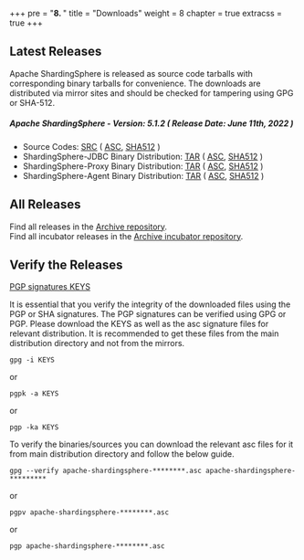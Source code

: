 +++
pre = "<b>8. </b>"
title = "Downloads"
weight = 8
chapter = true
extracss = true
+++

## Latest Releases

Apache ShardingSphere is released as source code tarballs with corresponding binary tarballs for convenience.
The downloads are distributed via mirror sites and should be checked for tampering using GPG or SHA-512.

##### Apache ShardingSphere - Version: 5.1.2 ( Release Date: June 11th, 2022 )

- Source Codes: [<u>SRC</u>](https://www.apache.org/dyn/closer.lua/shardingsphere/5.1.2/apache-shardingsphere-5.1.2-src.zip) ( [<u>ASC</u>](https://downloads.apache.org/shardingsphere/5.1.2/apache-shardingsphere-5.1.2-src.zip.asc), [<u>SHA512</u>](https://downloads.apache.org/shardingsphere/5.1.2/apache-shardingsphere-5.1.2-src.zip.sha512) )
- ShardingSphere-JDBC Binary Distribution: [<u>TAR</u>](https://www.apache.org/dyn/closer.lua/shardingsphere/5.1.2/apache-shardingsphere-5.1.2-shardingsphere-jdbc-bin.tar.gz) ( [<u>ASC</u>](https://downloads.apache.org/shardingsphere/5.1.2/apache-shardingsphere-5.1.2-shardingsphere-jdbc-bin.tar.gz.asc), [<u>SHA512</u>](https://downloads.apache.org/shardingsphere/5.1.2/apache-shardingsphere-5.1.2-shardingsphere-jdbc-bin.tar.gz.sha512) )
- ShardingSphere-Proxy Binary Distribution: [<u>TAR</u>](https://www.apache.org/dyn/closer.lua/shardingsphere/5.1.2/apache-shardingsphere-5.1.2-shardingsphere-proxy-bin.tar.gz) ( [<u>ASC</u>](https://downloads.apache.org/shardingsphere/5.1.2/apache-shardingsphere-5.1.2-shardingsphere-proxy-bin.tar.gz.asc), [<u>SHA512</u>](https://downloads.apache.org/shardingsphere/5.1.2/apache-shardingsphere-5.1.2-shardingsphere-proxy-bin.tar.gz.sha512) )
- ShardingSphere-Agent Binary Distribution: [<u>TAR</u>](https://www.apache.org/dyn/closer.lua/shardingsphere/5.1.2/apache-shardingsphere-5.1.2-shardingsphere-agent-bin.tar.gz) ( [<u>ASC</u>](https://downloads.apache.org/shardingsphere/5.1.2/apache-shardingsphere-5.1.2-shardingsphere-agent-bin.tar.gz.asc), [<u>SHA512</u>](https://downloads.apache.org/shardingsphere/5.1.2/apache-shardingsphere-5.1.2-shardingsphere-agent-bin.tar.gz.sha512) )

## All Releases

Find all releases in the [Archive repository](https://archive.apache.org/dist/shardingsphere/).</br>
Find all incubator releases in the [Archive incubator repository](https://archive.apache.org/dist/incubator/shardingsphere/).

## Verify the Releases

[PGP signatures KEYS](https://downloads.apache.org/shardingsphere/KEYS)

It is essential that you verify the integrity of the downloaded files using the PGP or SHA signatures.
The PGP signatures can be verified using GPG or PGP.
Please download the KEYS as well as the asc signature files for relevant distribution.
It is recommended to get these files from the main distribution directory and not from the mirrors.

```shell
gpg -i KEYS
```

or

```shell
pgpk -a KEYS
```

or

```shell
pgp -ka KEYS
```

To verify the binaries/sources you can download the relevant asc files for it from main distribution directory and follow the below guide.

```shell
gpg --verify apache-shardingsphere-********.asc apache-shardingsphere-*********
```

or

```shell
pgpv apache-shardingsphere-********.asc
```

or

```shell
pgp apache-shardingsphere-********.asc
```
